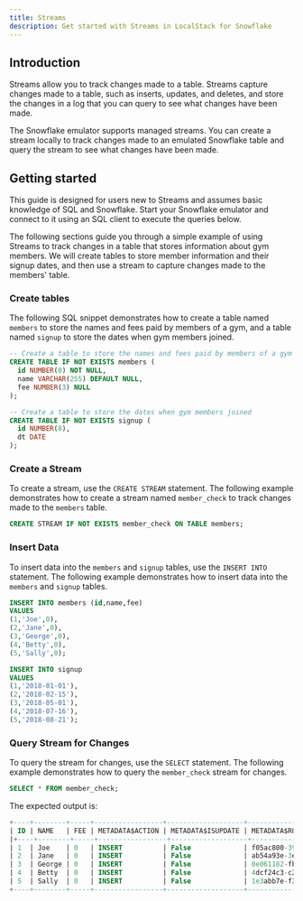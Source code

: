 ```yaml
---
title: Streams
description: Get started with Streams in LocalStack for Snowflake
---
```


## Introduction

Streams allow you to track changes made to a table. Streams capture changes made to a table, such as inserts, updates, and deletes, and store the changes in a log that you can query to see what changes have been made. 

The Snowflake emulator supports managed streams. You can create a stream locally to track changes made to an emulated Snowflake table and query the stream to see what changes have been made.

## Getting started

This guide is designed for users new to Streams and assumes basic knowledge of SQL and Snowflake. Start your Snowflake emulator and connect to it using an SQL client to execute the queries below.

The following sections guide you through a simple example of using Streams to track changes in a table that stores information about gym members. We will create tables to store member information and their signup dates, and then use a stream to capture changes made to the members' table.

### Create tables

The following SQL snippet demonstrates how to create a table named `members` to store the names and fees paid by members of a gym, and a table named `signup` to store the dates when gym members joined.

```sql
-- Create a table to store the names and fees paid by members of a gym
CREATE TABLE IF NOT EXISTS members (
  id NUMBER(8) NOT NULL,
  name VARCHAR(255) DEFAULT NULL,
  fee NUMBER(3) NULL
);

-- Create a table to store the dates when gym members joined
CREATE TABLE IF NOT EXISTS signup (
  id NUMBER(8),
  dt DATE
);
```

### Create a Stream

To create a stream, use the `CREATE STREAM` statement. The following example demonstrates how to create a stream named `member_check` to track changes made to the `members` table.

```sql
CREATE STREAM IF NOT EXISTS member_check ON TABLE members;
```

### Insert Data

To insert data into the `members` and `signup` tables, use the `INSERT INTO` statement. The following example demonstrates how to insert data into the `members` and `signup` tables.

```sql
INSERT INTO members (id,name,fee)
VALUES
(1,'Joe',0),
(2,'Jane',0),
(3,'George',0),
(4,'Betty',0),
(5,'Sally',0);

INSERT INTO signup
VALUES
(1,'2018-01-01'),
(2,'2018-02-15'),
(3,'2018-05-01'),
(4,'2018-07-16'),
(5,'2018-08-21');
```

### Query Stream for Changes

To query the stream for changes, use the `SELECT` statement. The following example demonstrates how to query the `member_check` stream for changes.

```sql
SELECT * FROM member_check;
```

The expected output is:

```sql
+----+--------+-----+-----------------+-------------------+---------------------+
| ID | NAME   | FEE | METADATA$ACTION | METADATA$ISUPDATE | METADATA$ROW_ID                          |
|+----+--------+-----+-----------------+-------------------+--------------------|
| 1  | Joe    | 0   | INSERT          | False             | f05ac800-394b-4007-ab6b-28e1a915769e     |
| 2  | Jane   | 0   | INSERT          | False             | ab54a93e-3eb5-45fb-85f9-0e5f208e02dc     |
| 3  | George | 0   | INSERT          | False             | 0e061182-fb1b-4a54-b018-61ada3feba35     |
| 4  | Betty  | 0   | INSERT          | False             | 4dcf24c3-c25e-4e89-b0ec-cb20fbf1275c     |
| 5  | Sally  | 0   | INSERT          | False             | 1e3abb7e-f3f0-4a78-8fc1-d80e2dfdaaf7     |
+----+--------+-----+-----------------+-------------------+---------------------+
```
